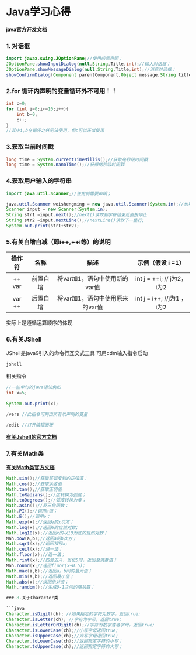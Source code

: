 # Java学习心得

**[java官方开发文档](https://docs.oracle.com/javase/18)**

### 1. 对话框

```java
import javax.swing.JOptionPane;//使用前需声明；
JOptionPane.showInputDialog(null,String,Title,int);//输入对话框；
JOptionPane.showMessageDialog(null,String,Title,int);//消息对话框；
showConfirmDialog(Component parentComponent,Object message,String title,int optionType,int messageType, Icon icon);//选择对话框；
```
 ### 2.for 循环内声明的变量循环外不可用！！
 ```java
 int c=0;
 for (int i=0;i<=10;i++){
     int b=0;
     c++;
}
//其中i,b在循坏之外无法使用，但c可以正常使用
```

### 3.获取当前时间戳

```java
long time = System.currentTimeMillis();//获取毫秒级时间戳
long time = System.nanoTime();//获得纳秒级时间戳
```

### 4.获取用户输入的字符串
```java
import java.util.Scanner;//使用前需要声明；

java.util.Scanner weishengming = new java.util.Scanner(System.in);//也可以将Scanner替换为java.util.Scanner
Scanner input = new Scanner(System.in);
String str1 =input.next();//next()读取到字符结束后直接停止
String str2 =input.nextLine();//nextLine()读取下一整行;
System.out.print(str1+str2);
```

### 5.有关自增自减（即i++,++i等）的说明

| 操作符 |   名称   |              描述               |      示例（假设 i =1）      |
| :----: | :------: | :-----------------------------: | :-------------------------: |
| ++ var | 前置自增 |  将var加1，语句中使用新的var值  | int j = ++i;  // j为2，i为2 |
| var ++ | 后置自增 | 将var加1，语句中使用原来的var值 | int  j = i++; //j为1 ，i为2 |


实际上是遵循运算顺序的体现

### 6.有关JShell

JShell是java9引入的命令行互交式工具 可用cdm输入指令启动
```sh
jshell
```
相关指令
```java
//一些单句的java语法例如
int x=5;
 
System.out.print(x);

/vers //此指令可列出所有以声明的变量

/edit //打开编辑面板

```

**[有关Jshell的官方文档](https://docs.oracle.com/en/java/javase/11/jshell)**

### 7.有关Math类

**[有关Math类官方文档](https://docs.oracle.com/en/java/javase/11/docs/api/java.base/java/lang/Math.html)**

```java
Math.sin();//获取某弧度制的正弦值；
Math.cos();//获取余弦值
Math.tan();//获取正切值
Math.toRadians();//度转换为弧度；
Math.toDegrees();//弧度转换为度；
Math.asin();//反三角函数；
Math.PI();//调用π值；
Math.E();//调用e；
Math.exp(x);//返回e的x次方；
Math.log(x);//返回e的自然对数;
Math.log10(x);//返回x的以10为底的自然对数；
Mah.pow(a,b);//返回a的b次方；
Math.sqrt(x);//返回根号x;
Math.ceil(x);//进一法；
Math.floor(x);//退一法；
Math.rint(x);//四舍五入，当位5时，返回至偶数值；
Mah.round(x;//返回floor(x+0.5);
Math.max(a,b);//返回a，b间的最大值；
Math.min(a,b);//返回最小值；
Math.abs(x);//返回绝对值；
Math.random();//生成0-1之间的随机数；

### 8.关于Character类

```java
Character.isDigit(ch); //如果指定的字符为数字，返回true;
Character.isLetter(ch); //字符为字母，返回true;
Character.isLetterOrDigit(ch);//字符为数字或者字母，返回true;
Character.isLowerCase(ch);//小写字母返回true;
Character.isUpperCase(ch);//大写字母返回true;
Character.toLowerCase(ch);//返回指定字符的小写；
Character.toUpperCase(ch);//返回指定字符的大写；
```


